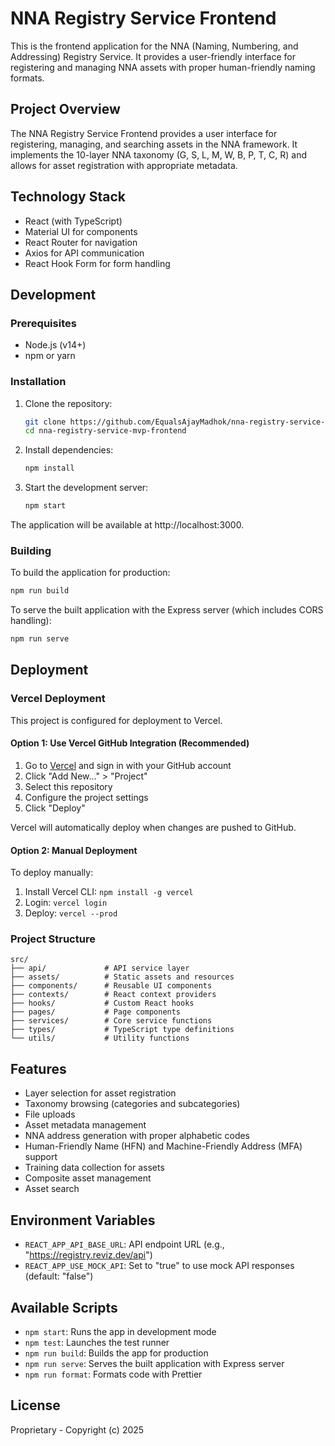 # NNA Registry Service Frontend

This is the frontend application for the NNA (Naming, Numbering, and Addressing) Registry Service. It provides a user-friendly interface for registering and managing NNA assets with proper human-friendly naming formats.

## Project Overview

The NNA Registry Service Frontend provides a user interface for registering, managing, and searching assets in the NNA framework. It implements the 10-layer NNA taxonomy (G, S, L, M, W, B, P, T, C, R) and allows for asset registration with appropriate metadata.

## Technology Stack

- React (with TypeScript)
- Material UI for components
- React Router for navigation
- Axios for API communication
- React Hook Form for form handling

## Development

### Prerequisites

- Node.js (v14+)
- npm or yarn

### Installation

1. Clone the repository:
   ```bash
   git clone https://github.com/EqualsAjayMadhok/nna-registry-service-mvp-frontend.git
   cd nna-registry-service-mvp-frontend
   ```

2. Install dependencies:
   ```bash
   npm install
   ```

3. Start the development server:
   ```bash
   npm start
   ```

The application will be available at http://localhost:3000.

### Building

To build the application for production:

```bash
npm run build
```

To serve the built application with the Express server (which includes CORS handling):

```bash
npm run serve
```

## Deployment

### Vercel Deployment

This project is configured for deployment to Vercel.

#### Option 1: Use Vercel GitHub Integration (Recommended)

1. Go to [Vercel](https://vercel.com) and sign in with your GitHub account
2. Click "Add New..." > "Project"
3. Select this repository
4. Configure the project settings
5. Click "Deploy"

Vercel will automatically deploy when changes are pushed to GitHub.

#### Option 2: Manual Deployment

To deploy manually:

1. Install Vercel CLI: `npm install -g vercel`
2. Login: `vercel login`
3. Deploy: `vercel --prod`

### Project Structure

```
src/
├── api/             # API service layer
├── assets/          # Static assets and resources
├── components/      # Reusable UI components
├── contexts/        # React context providers
├── hooks/           # Custom React hooks
├── pages/           # Page components
├── services/        # Core service functions
├── types/           # TypeScript type definitions
└── utils/           # Utility functions
```

## Features

- Layer selection for asset registration
- Taxonomy browsing (categories and subcategories)
- File uploads
- Asset metadata management
- NNA address generation with proper alphabetic codes
- Human-Friendly Name (HFN) and Machine-Friendly Address (MFA) support
- Training data collection for assets
- Composite asset management
- Asset search

## Environment Variables

- `REACT_APP_API_BASE_URL`: API endpoint URL (e.g., "https://registry.reviz.dev/api")
- `REACT_APP_USE_MOCK_API`: Set to "true" to use mock API responses (default: "false")

## Available Scripts

- `npm start`: Runs the app in development mode
- `npm test`: Launches the test runner
- `npm run build`: Builds the app for production
- `npm run serve`: Serves the built application with Express server
- `npm run format`: Formats code with Prettier

## License

Proprietary - Copyright (c) 2025